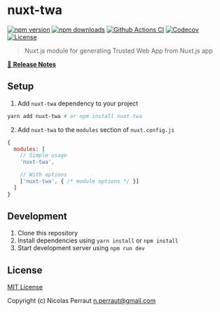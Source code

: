 # nuxt-twa

[![npm version][npm-version-src]][npm-version-href]
[![npm downloads][npm-downloads-src]][npm-downloads-href]
[![Github Actions CI][github-actions-ci-src]][github-actions-ci-href]
[![Codecov][codecov-src]][codecov-href]
[![License][license-src]][license-href]

> Nuxt.js module for generating Trusted Web App from Nuxt.js app

[📖 **Release Notes**](./CHANGELOG.md)

## Setup

1. Add `nuxt-twa` dependency to your project

```bash
yarn add nuxt-twa # or npm install nuxt-twa
```

2. Add `nuxt-twa` to the `modules` section of `nuxt.config.js`

```js
{
  modules: [
    // Simple usage
    'nuxt-twa',

    // With options
    ['nuxt-twa', { /* module options */ }]
  ]
}
```

## Development

1. Clone this repository
2. Install dependencies using `yarn install` or `npm install`
3. Start development server using `npm run dev`

## License

[MIT License](./LICENSE)

Copyright (c) Nicolas Perraut <n.perraut@gmail.com>

<!-- Badges -->
[npm-version-src]: https://img.shields.io/npm/v/nuxt-twa/latest.svg
[npm-version-href]: https://npmjs.com/package/nuxt-twa

[npm-downloads-src]: https://img.shields.io/npm/dt/nuxt-twa.svg
[npm-downloads-href]: https://npmjs.com/package/nuxt-twa

[github-actions-ci-src]: https://github.com/tuarrep/nuxt-twa/workflows/ci/badge.svg
[github-actions-ci-href]: https://github.com/tuarrep/nuxt-twa/actions?query=workflow%3Aci

[codecov-src]: https://img.shields.io/codecov/c/github/tuarrep/nuxt-twa.svg
[codecov-href]: https://codecov.io/gh/tuarrep/nuxt-twa

[license-src]: https://img.shields.io/npm/l/nuxt-twa.svg
[license-href]: https://npmjs.com/package/nuxt-twa
